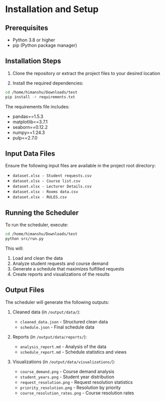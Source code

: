 # Installation and Setup

## Prerequisites

- Python 3.8 or higher
- pip (Python package manager)

## Installation Steps

1. Clone the repository or extract the project files to your desired location

2. Install the required dependencies:

```bash
cd /home/himanshu/Downloads/test
pip install -r requirements.txt
```

The requirements file includes:
- pandas==1.5.3
- matplotlib==3.7.1
- seaborn==0.12.2
- numpy==1.24.3
- pulp==2.7.0

## Input Data Files

Ensure the following input files are available in the project root directory:
- `dataset.xlsx - Student requests.csv`
- `dataset.xlsx - Course list.csv`
- `dataset.xlsx - Lecturer Details.csv`
- `dataset.xlsx - Rooms data.csv`
- `dataset.xlsx - RULES.csv`

## Running the Scheduler

To run the scheduler, execute:

```bash
cd /home/himanshu/Downloads/test
python src/run.py
```

This will:
1. Load and clean the data
2. Analyze student requests and course demand
3. Generate a schedule that maximizes fulfilled requests
4. Create reports and visualizations of the results

## Output Files

The scheduler will generate the following outputs:

1. Cleaned data (in `/output/data/`):
   - `cleaned_data.json` - Structured clean data
   - `schedule.json` - Final schedule data

2. Reports (in `/output/data/reports/`):
   - `analysis_report.md` - Analysis of the data
   - `schedule_report.md` - Schedule statistics and views

3. Visualizations (in `/output/data/visualizations/`):
   - `course_demand.png` - Course demand analysis
   - `student_years.png` - Student year distribution
   - `request_resolution.png` - Request resolution statistics
   - `priority_resolution.png` - Resolution by priority
   - `course_resolution_rates.png` - Course resolution rates

